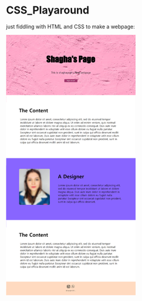 # CSS_Playaround
just fiddling with HTML and CSS to make a webpage:

<img src="page.png" width=70% height=auto>
